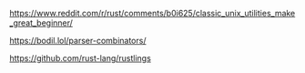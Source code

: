 https://www.reddit.com/r/rust/comments/b0i625/classic_unix_utilities_make_great_beginner/

https://bodil.lol/parser-combinators/

https://github.com/rust-lang/rustlings
